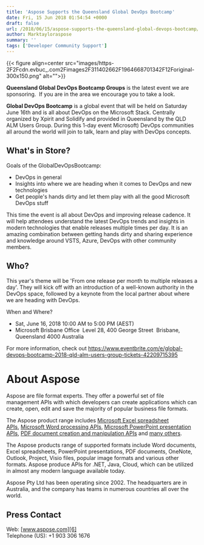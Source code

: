 ```yaml
---
title: 'Aspose Supports the Queensland Global DevOps Bootcamp'
date: Fri, 15 Jun 2018 01:54:54 +0000
draft: false
url: /2018/06/15/aspose-supports-the-queensland-global-devops-bootcamp/
author: Marktayloraspose
summary: ''
tags: ['Developer Community Support']
---
```




{{< figure align=center src="images/https-2F2Fcdn.evbuc_.com2Fimages2F311402662F1964668701342F12Foriginal-300x150.png" alt="">}}


**Queensland Global DevOps Bootcamp Groups** is the latest event we are sponsoring.  If you are in the area we encourage you to take a look.

**Global DevOps Bootcamp** is a global event that will be held on Saturday June 16th and is all about DevOps on the Microsoft Stack. Centrally organized by Xpirit and Solidify and provided in Queensland by the QLD ALM Users Group. During this 1-day event Microsoft) DevOps communities all around the world will join to talk, learn and play with DevOps concepts.

## What's in Store?

Goals of the GlobalDevOpsBootcamp:

*   DevOps in general
*   Insights into where we are heading when it comes to DevOps and new technologies
*   Get people's hands dirty and let them play with all the good Microsoft DevOps stuff

This time the event is all about DevOps and improving release cadence. It will help attendees understand the latest DevOps trends and insights in modern technologies that enable releases multiple times per day. It is an amazing combination between getting hands dirty and sharing experience and knowledge around VSTS, Azure, DevOps with other community members.

## Who?

This year's theme will be 'From one release per month to multiple releases a day'. They will kick off with an introduction of a well-known authority in the DevOps space, followed by a keynote from the local partner about where we are heading with DevOps.

When and Where?

*   Sat, June 16, 2018 10:00 AM to 5:00 PM (AEST)
*   Microsoft Brisbane Office  Level 28, 400 George Street  Brisbane, Queensland 4000 Australia

For more information, check out https://www.eventbrite.com/e/global-devops-bootcamp-2018-qld-alm-users-group-tickets-42209715395

# About Aspose

Aspose are file format experts. They offer a powerful set of file management APIs with which developers can create applications which can create, open, edit and save the majority of popular business file formats.

The Aspose product range includes [Microsoft Excel spreadsheet APIs][1], [Microsoft Word processing APIs][2], [Microsoft PowerPoint presentation APIs][3], [PDF document creation and manipulation APIs][4] and [many others][5].

The Aspose products range of supported formats include Word documents, Excel spreadsheets, PowerPoint presentations, PDF documents, OneNote, Outlook, Project, Visio files, popular image formats and various other formats. Aspose produce APIs for .NET, Java, Cloud, which can be utilized in almost any modern language available today.

Aspose Pty Ltd has been operating since 2002. The headquarters are in Australia, and the company has teams in numerous countries all over the world.

## Press Contact

Web: [www.aspose.com][6]  
Telephone (US): +1 903 306 1676




[1]: https://products.aspose.com/cells/net
[2]: http://www.aspose.com/.net/word-component.aspx?utm_source=ignitenz2015&utm_medium=web&utm_campaign=ignitenz2015
[3]: http://www.aspose.com/.net/powerpoint-component.aspx?utm_source=ignitenz2015&utm_medium=web&utm_campaign=ignitenz2015
[4]: http://www.aspose.com/.net/pdf-component.aspx?utm_source=ignitenz2015&utm_medium=web&utm_campaign=ignitenz2015
[5]: http://www.aspose.com/total-component-suite.aspx?utm_source=ignitenz2015&utm_medium=web&utm_campaign=ignitenz2015
[6]: http://www.aspose.com/




